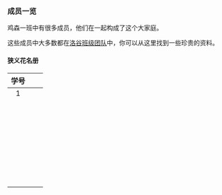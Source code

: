 ### 成员一览

鸡森一班中有很多成员，他们在一起构成了这个大家庭。

这些成员中大多数都在[洛谷班级团队](https://www.luogu.com.cn/team/73388)中，你可以从这里找到一些珍贵的资料。

#### 狭义花名册

| 学号 |  |  |
| :-----------: | :-----------: | :-----------: |
| $1$ |  |  |
|  |  |  |
|  |  |  |
|  |  |  |
|  |  |  |
|  |  |  |
|  |  |  |
|  |  |  |
|  |  |  |
|  |  |  |
|  |  |  |
|  |  |  |
|  |  |  |
|  |  |  |
|  |  |  |
|  |  |  |
|  |  |  |
|  |  |  |
|  |  |  |
|  |  |  |
|  |  |  |
|  |  |  |
|  |  |  |
|  |  |  |
|  |  |  |
|  |  |  |
|  |  |  |
|  |  |  |
|  |  |  |
|  |  |  |
|  |  |  |
|  |  |  |
|  |  |  |
|  |  |  |
